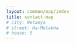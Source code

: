 ```yaml
---
layout: common/map/index
title: contact-map
# city: Netanya
# street: Ha-Melakha
# house: 5
---
```


